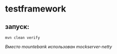 # testframework


## запуск:

```
mvn clean verify
```

_Вместо mountebank использован mockserver-netty_ 
